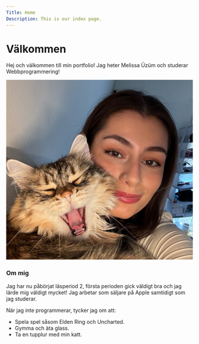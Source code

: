 ```yaml
---
Title: Home
Description: This is our index page.
---
```


Välkommen
==========================

Hej och välkommen till min portfolio! Jag heter Melissa Üzüm och studerar Webbprogrammering!

<div class="image-container">
    <img src="assets/img/me.jpg" alt="Bild på mig">
</div>

### Om mig

Jag har nu påbörjat läsperiod 2, första perioden gick väldigt bra och jag lärde mig väldigt mycket! Jag arbetar som säljare på Apple samtidigt som jag studerar.

När jag inte programmerar, tycker jag om att:

- Spela spel såsom Elden Ring och Uncharted.
- Gymma och äta glass.
- Ta en tupplur med min katt.
